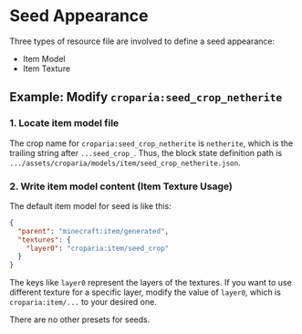 # Seed Appearance

Three types of resource file are involved to define a seed appearance:
- Item Model
- Item Texture

## Example: Modify `croparia:seed_crop_netherite`

### 1. Locate item model file

The crop name for `croparia:seed_crop_netherite` is `netherite`, which is the trailing string after `...seed_crop_`.
Thus, the block state definition path is `.../assets/croparia/models/item/seed_crop_netherite.json`.

### 2. Write item model content (Item Texture Usage)

The default item model for seed is like this:
```json
{
  "parent": "minecraft:item/generated",
  "textures": {
    "layer0": "croparia:item/seed_crop"
  }
}
```
The keys like `layer0` represent the layers of the textures.
If you want to use different texture for a specific layer, modify the value of `layer0`, which is `croparia:item/...` to your desired one.

There are no other presets for seeds.
